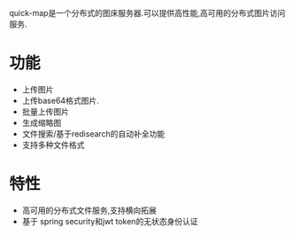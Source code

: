 quick-map是一个分布式的图床服务器.可以提供高性能,高可用的分布式图片访问服务.

# 功能

* 上传图片
* 上传base64格式图片.
* 批量上传图片
* 生成缩略图
* 文件搜索/基于redisearch的自动补全功能
* 支持多种文件格式

# 特性
* 高可用的分布式文件服务,支持横向拓展
* 基于 spring security和jwt token的无状态身份认证

